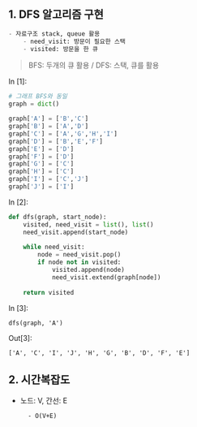 ## 1. DFS 알고리즘 구현

```python
- 자료구조 stack, queue 활용
    - need_visit: 방문이 필요한 스택
    - visited: 방문을 한 큐
```

> BFS: 두개의 큐 활용 / DFS: 스택, 큐를 활용

In [1]:

```python
# 그래프 BFS와 동일
graph = dict()

graph['A'] = ['B','C']
graph['B'] = ['A','D']
graph['C'] = ['A','G','H','I']
graph['D'] = ['B','E','F']
graph['E'] = ['D']
graph['F'] = ['D']
graph['G'] = ['C']
graph['H'] = ['C']
graph['I'] = ['C','J']
graph['J'] = ['I']
```

In [2]:

```python
def dfs(graph, start_node):
    visited, need_visit = list(), list()
    need_visit.append(start_node)
    
    while need_visit:
        node = need_visit.pop()
        if node not in visited:
            visited.append(node)
            need_visit.extend(graph[node])
            
    return visited
```

In [3]:

```
dfs(graph, 'A')
```

Out[3]:

```
['A', 'C', 'I', 'J', 'H', 'G', 'B', 'D', 'F', 'E']
```

## 2. 시간복잡도

- 노드: V, 간선: E

  ```
    - O(V+E)
  ```